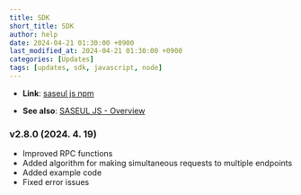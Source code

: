 ```yaml
---
title: SDK
short_title: SDK
author: help
date: 2024-04-21 01:30:00 +0900
last_modified_at: 2024-04-21 01:30:00 +0900
categories: [Updates]
tags: [updates, sdk, javascript, node]
---
```


- **Link**: [saseul js npm](https://www.npmjs.com/package/saseul)

- **See also**: [SASEUL JS - Overview](/posts/05-overview/)

### v2.8.0 (2024. 4. 19) 

- Improved RPC functions
- Added algorithm for making simultaneous requests to multiple endpoints
- Added example code
- Fixed error issues